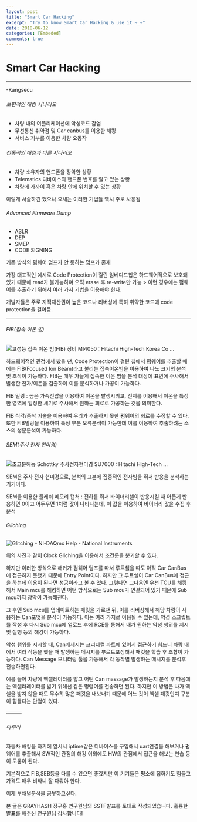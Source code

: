 ```yaml
---
layout: post
title: "Smart Car Hacking"
excerpt: "Try to know Smart Car Hacking & use it ~_~"
date: 2018-06-12
categories: [Embeded]
comments: true 
---
```



# Smart Car Hacking

------

-Kangsecu

###### 보편적인 해킹 시나리오

- 차량 내의 어플리케이션에 악성코드 감염
- 무선통신 취약점 및  Car canbus를 이용한 해킹
- 서비스 거부를 이용한 차량 오동작 

###### 전통적인 해킹과 다른 시나리오

- 차량 소유자의 핸드폰을 장악한 상황
- Telematics 디바이스의 핸드폰 번호를 알고 있는 상황 
- 차량에 가까이 혹은 차량 안에 위치할 수 있는 상황

이렇게 서술하긴 했으나 요새는 이러한 기법들 역시 주로 사용됨

###### Advanced Firmware Dump

- ASLR
- DEP
- SMEP
- CODE SIGNING

기존 방식의 펌웨어 덤프가 안 통하는 덤프가 존재

가장 대표적인 예시로 Code Protection이 걸린 임베디드칩은 하드웨어적으로 보호돼있기 때문에 read가 불가능하며 오직 erase 후 re-write만 가능 > 이런 경우에는 펌웨어를 추출하기 위해서 여러 가지 기법을 이용해야 한다. 

개발자들은 주로 지적재산권이 높은 코드나 리버싱에 특히 취약한 코드에 code protection을 걸어둠.

------

###### FIB(집속 이온 빔)

![고성능 집속 이온 빔(FIB) 장비 MI4050 : Hitachi High-Tech Korea Co ...](https://www.hitachi-hightech.com/products/images/11501/em-mi4050_main.png)

하드웨어적인 관점에서 봤을 땐, Code Protection이 걸린 칩에서 펌웨어를 추출할 때에는  FIB(Focused Ion Beam)라고 불리는 집속이온빔을 이용하여 나노 크기의 분석 및 조작이 가능하다. FIB는 매우 가늘게 집속한 이온 빔을 분석 대상에 표면에 주사해서 발생한 전자/이온을 검출하여 이를 분석하거나 가공이 가능하다. 

FIB 밀링 : 높은 가속전압을 이용하여 이온을 발생시키고, 전계를 이용해서 이온을 특정한 영역에 일정한 세기로 주사해서 원하는 회로로 가공하는 것을 의미한다.

FIB 식각/증착 기술을 이용하여 우리가 추출하지 못한 펌웨어의 회로를 수정할 수 있다. 또한 FIB밀링을 이용하여 특정 부분 오류분석이 가능한데 이를 이용하여 추출하려는 소스의 성분분석이 가능하다.

###### SEM(주사 전자 현미경)

![초고분해능 Schottky 주사전자현미경 SU7000 : Hitachi High-Tech ...](https://www.hitachi-hightech.com/products/images/12710/su7000_main.png)

SEM은 주사 전자 현미경으로, 분석의 표본에 집중적인 전자빔을 줘서 반응을 분석하는 기기이다.

SEM을 이용한 플래쉬 메모리 캡처 :  전하를 줘서  바이너리셀이 반응시킬 때 어둡게 반응하면 0이고 어두우면 1처럼 값이 나타나는데, 이 값을 이용하여 바이너리 값을 수집 후 분석

###### Gliching

![Glitching - NI-DAQmx Help - National Instruments](https://zone.ni.com/images/reference/en-XX/help/370466AH-01/guid-82d62033-43ca-4b4d-8737-0fdd0d934f1f-5.5x8.5_-_a5.png)

위의 사진과 같이 Clock Gliching을 이용해서 조건문을 분기할 수 있다. 

하지만 이러한 방식으로 해커가 펌웨어 덤프를 따서 루트쉘을 따도 아직 Car CanBus에 접근하지 못했기 때문에 Entry Point이다. 하지만 그 루트쉘이 Car CanBus에 접근을 하는데 이용이 된다면 성공이라고 볼 수 있다.  그렇다면 그다음엔 우선 TCU를 해킹해서 Main mcu를 해킹하면 어떤 방식으로든 Sub mcu가 연결되어 있기 때문에 Sub mcu까지 장악이 가능해진다.

 그 후엔 Sub mcu를 업데이트하는 패킷을 가로챈 뒤, 이를 리버싱해서 해당 차량이 사용하는 Can포맷을 분석이 가능하다. 이는 여러 가지로 이용될 수 있는데, 악성 스크립트를 작성 후 다시 Sub mcu에 업로드 후에 RCE를 통해서 내가 원하는 악성 행위를 지시 및 실행 등의 해킹이 가능하다. 

악성 행위를 지시할 때, Can메세지는 크리티컬 파트에 있어서 접근하기 힘드니  차량 내에서 여러 작동을 했을 때 발생하는 메시지를 부르트포싱해서 패킷을 학습 후 조합이 가능하다. Can Message 모니터링 툴을 가동해서 각 동작별 발생하는 메시지를 분석후 전송하면된다.

예를 들어 차량에 엑셀레이터를 밟고 어떤 Can massage가 발생하는지 분석 후 다음에는 엑셀러레이터를 밟기 위해선 같은 명령어를 전송하면 된다. 하지만 이 방법은 차가 엑셀을 밟지 않을 때도 무수히 많은 패킷을 내보내기 때문에 어느 것이 엑셀 패킷인지 구분이 힘들다는 단점이 있다.

———

###### 마무리

자동차 해킹을 하기에 앞서서 iptime같은 디바이스를 구입해서 uart연결을 해보거나 펌웨어를 추출해서 SW적인 관점의 해킹 이외에도 HW의 관점에서 접근을 해보는 연습 등이 도움이 된다. 

기본적으로 FIB,SEB등을 다룰 수 있으면 좋겠지만 이 기기들은 평소에 접하기도 힘들고 가격도 매우 비싸니 잘 다뤄야 한다.

이제 부채널분석을 공부하고싶다.

본 글은 GRAYHASH 정구홍 연구원님의 SSTF발표를 토대로 작성되었습니다. 훌륭한 발표를 해주신 연구원님 감사합니다!

